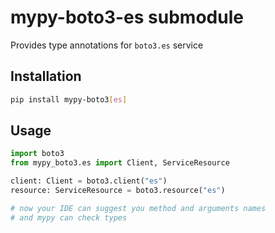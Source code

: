 # mypy-boto3-es submodule

Provides type annotations for `boto3.es` service

## Installation

```bash
pip install mypy-boto3[es]
```

## Usage

```python
import boto3
from mypy_boto3.es import Client, ServiceResource

client: Client = boto3.client("es")
resource: ServiceResource = boto3.resource("es")

# now your IDE can suggest you method and arguments names
# and mypy can check types
```

